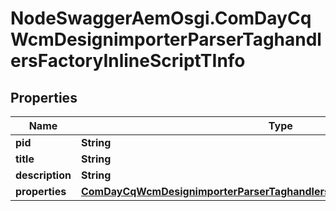 # NodeSwaggerAemOsgi.ComDayCqWcmDesignimporterParserTaghandlersFactoryInlineScriptTInfo

## Properties
Name | Type | Description | Notes
------------ | ------------- | ------------- | -------------
**pid** | **String** |  | [optional] 
**title** | **String** |  | [optional] 
**description** | **String** |  | [optional] 
**properties** | [**ComDayCqWcmDesignimporterParserTaghandlersFactoryInlineScriptTProperties**](ComDayCqWcmDesignimporterParserTaghandlersFactoryInlineScriptTProperties.md) |  | [optional] 


